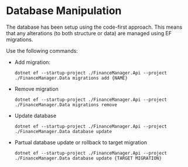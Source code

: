 # Database Manipulation

The database has been setup using the code-first approach. This means that any alterations (to both structure or data) are managed using EF migrations.

Use the following commands:

- Add migration:

  `dotnet ef --startup-project ./FinanceManager.Api --project ./FinanceManager.Data migrations add {NAME}`

- Remove migration

  `dotnet ef --startup-project ./FinanceManager.Api --project ./FinanceManager.Data migrations remove`

- Update database

  `dotnet ef --startup-project ./FinanceManager.Api --project ./FinanceManager.Data database update`

- Partual database update or rollback to target migration

  `dotnet ef --startup-project ./FinanceManager.Api --project ./FinanceManager.Data database update {TARGET MIGRATION}`
